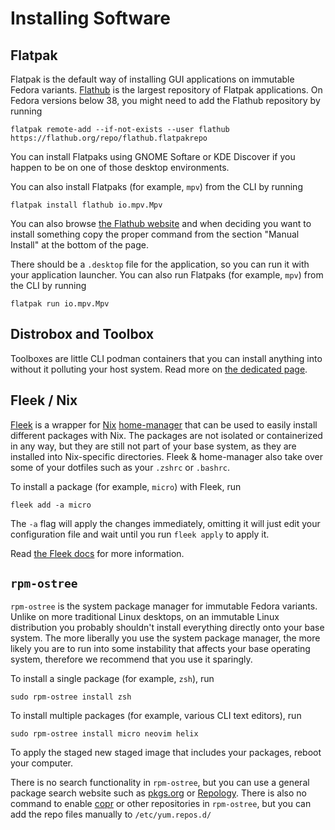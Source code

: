 # Installing Software

## Flatpak

Flatpak is the default way of installing GUI applications on immutable Fedora variants. [Flathub](https://flathub.org/) is the largest repository of Flatpak applications. On Fedora versions below 38, you might need to add the Flathub repository by running
```
flatpak remote-add --if-not-exists --user flathub https://flathub.org/repo/flathub.flatpakrepo
```

You can install Flatpaks using GNOME Softare or KDE Discover if you happen to be on one of those desktop environments.

You can also install Flatpaks (for example, `mpv`) from the CLI by running
```
flatpak install flathub io.mpv.Mpv
```

You can also browse [the Flathub website](https://flathub.org/) and when deciding you want to install something copy the proper command from the section "Manual Install" at the bottom of the page.

There should be a `.desktop` file for the application, so you can run it with your application launcher. You can also run Flatpaks (for example, `mpv`) from the CLI by running
```
flatpak run io.mpv.Mpv
```

## Distrobox and Toolbox

Toolboxes are little CLI podman containers that you can install anything into without it polluting your host system. Read more on [the dedicated page](/guide/toolbox).

## Fleek / Nix

[Fleek](https://getfleek.dev/) is a wrapper for [Nix](https://nixos.org/manual/nix/stable/) [home-manager](https://github.com/nix-community/home-manager) that can be used to easily install different packages with Nix. The packages are not isolated or containerized in any way, but they are still not part of your base system, as they are installed into Nix-specific directories. 
Fleek & home-manager also take over some of your dotfiles such as your `.zshrc` or `.bashrc`.

To install a package (for example, `micro`) with Fleek, run
```
fleek add -a micro
```
The `-a` flag will apply the changes immediately, omitting it will just edit your configuration file and wait until you run `fleek apply` to apply it.

Read [the Fleek docs](https://getfleek.dev/) for more information.

## `rpm-ostree`

`rpm-ostree` is the system package manager for immutable Fedora variants. Unlike on more traditional Linux desktops, on an immutable Linux distribution you probably shouldn't install everything directly onto your base system. The more liberally you use the system package manager, the more likely you are to run into some instability that affects your base operating system, therefore we recommend that you use it sparingly.

To install a single package (for example, `zsh`), run
```
sudo rpm-ostree install zsh
```

To install multiple packages (for example, various CLI text editors), run
```
sudo rpm-ostree install micro neovim helix
```

To apply the staged new staged image that includes your packages, reboot your computer. 

There is no search functionality in `rpm-ostree`, but you can use a general package search website such as [pkgs.org](https://pkgs.org/) or [Repology](https://repology.org/).
There is also no command to enable [copr](https://copr.fedorainfracloud.org/) or other repositories in `rpm-ostree`, but you can add the repo files manually to `/etc/yum.repos.d/`
